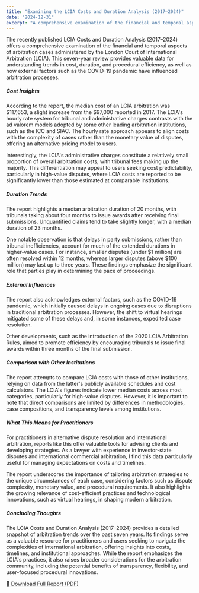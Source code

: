```yaml
---
title: "Examining the LCIA Costs and Duration Analysis (2017–2024)"
date: "2024-12-31"
excerpt: "A comprehensive examination of the financial and temporal aspects of arbitration cases administered by the London Court of International Arbitration (LCIA)."
---
```


The recently published LCIA Costs and Duration Analysis (2017–2024) offers a comprehensive examination of the financial and temporal aspects of arbitration cases administered by the London Court of International Arbitration (LCIA). This seven-year review provides valuable data for understanding trends in cost, duration, and procedural efficiency, as well as how external factors such as the COVID-19 pandemic have influenced arbitration processes.

##### Cost Insights

According to the report, the median cost of an LCIA arbitration was $117,653, a slight increase from the $97,000 reported in 2017. The LCIA's hourly rate system for tribunal and administrative charges contrasts with the ad valorem models adopted by some other leading arbitration institutions, such as the ICC and SIAC. The hourly rate approach appears to align costs with the complexity of cases rather than the monetary value of disputes, offering an alternative pricing model to users.

Interestingly, the LCIA's administrative charges constitute a relatively small proportion of overall arbitration costs, with tribunal fees making up the majority. This differentiation may appeal to users seeking cost predictability, particularly in high-value disputes, where LCIA costs are reported to be significantly lower than those estimated at comparable institutions.

##### Duration Trends

The report highlights a median arbitration duration of 20 months, with tribunals taking about four months to issue awards after receiving final submissions. Unquantified claims tend to take slightly longer, with a median duration of 23 months.

One notable observation is that delays in party submissions, rather than tribunal inefficiencies, account for much of the extended durations in higher-value cases. For instance, smaller disputes (under $1 million) are often resolved within 12 months, whereas larger disputes (above $100 million) may last up to three years. These findings emphasize the significant role that parties play in determining the pace of proceedings.

##### External Influences

The report also acknowledges external factors, such as the COVID-19 pandemic, which initially caused delays in ongoing cases due to disruptions in traditional arbitration processes. However, the shift to virtual hearings mitigated some of these delays and, in some instances, expedited case resolution.

Other developments, such as the introduction of the 2020 LCIA Arbitration Rules, aimed to promote efficiency by encouraging tribunals to issue final awards within three months of the final submission.

##### Comparison with Other Institutions

The report attempts to compare LCIA costs with those of other institutions, relying on data from the latter's publicly available schedules and cost calculators. The LCIA's figures indicate lower median costs across most categories, particularly for high-value disputes. However, it is important to note that direct comparisons are limited by differences in methodologies, case compositions, and transparency levels among institutions.

##### What This Means for Practitioners

For practitioners in alternative dispute resolution and international arbitration, reports like this offer valuable tools for advising clients and developing strategies. As a lawyer with experience in investor-state disputes and international commercial arbitration, I find this data particularly useful for managing expectations on costs and timelines.

The report underscores the importance of tailoring arbitration strategies to the unique circumstances of each case, considering factors such as dispute complexity, monetary value, and procedural requirements. It also highlights the growing relevance of cost-efficient practices and technological innovations, such as virtual hearings, in shaping modern arbitration.

##### Concluding Thoughts

The LCIA Costs and Duration Analysis (2017–2024) provides a detailed snapshot of arbitration trends over the past seven years. Its findings serve as a valuable resource for practitioners and users seeking to navigate the complexities of international arbitration, offering insights into costs, timelines, and institutional approaches. While the report emphasizes the LCIA's practices, it also raises broader considerations for the arbitration community, including the potential benefits of transparency, flexibility, and user-focused procedural innovations.

[📄 Download Full Report (PDF)](https://www.lcia.org/utility/emaillink.aspx?campaignemaillinkid=11572&campaignemailrecipientrowid=27886)